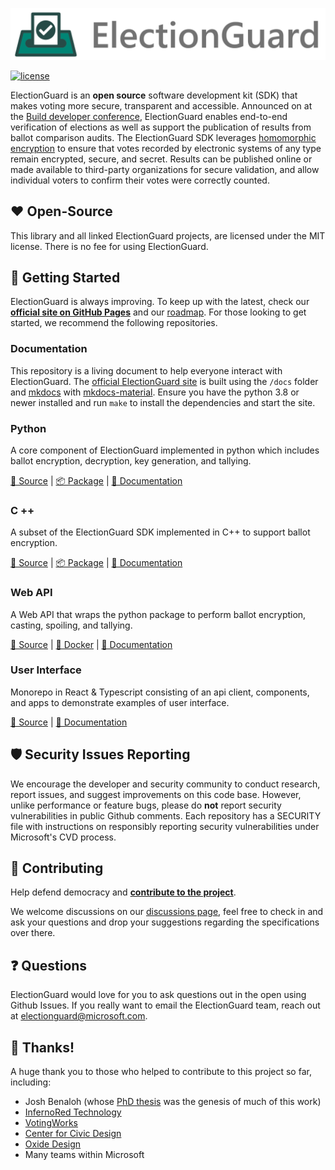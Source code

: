 [![Microsoft Defending Democracy Program: ElectionGuard](docs/images/electionguard-banner.svg)](http://microsoft.github.io/electionguard/)

[![license](https://img.shields.io/github/license/microsoft/electionguard)](LICENSE)

ElectionGuard is an **open source** software development kit (SDK) that makes voting more secure, transparent and accessible. Announced on at the [Build developer conference](https://blogs.microsoft.com/on-the-issues/?p=63211), ElectionGuard enables end-to-end verification of elections as well as support the publication of results from ballot comparison audits. The ElectionGuard SDK leverages [homomorphic encryption](https://en.wikipedia.org/wiki/Homomorphic_encryption) to ensure that votes recorded by electronic systems of any type remain encrypted, secure, and secret. Results can be published online or made available to third-party organizations for secure validation, and allow individual voters to confirm their votes were correctly counted.

## ❤️ Open-Source

This library and all linked ElectionGuard projects, are licensed under the MIT license. There is no fee for using ElectionGuard.

## 🚀 Getting Started

ElectionGuard is always improving. To keep up with the latest, check our **[official site on GitHub Pages](https://microsoft.github.io/electionguard)** and our [roadmap](https://microsoft.github.io/electionguard/Roadmap). For those looking to get started, we recommend the following repositories.

### Documentation

This repository is a living document to help everyone interact with ElectionGuard. The [official ElectionGuard site](https://microsoft.github.io/electionguard) is built using the `/docs` folder and [mkdocs](https://www.mkdocs.org/) with [mkdocs-material](https://squidfunk.github.io/mkdocs-material/). Ensure you have the python 3.8 or newer installed and run `make` to install the dependencies and start the site.

### Python

A core component of ElectionGuard implemented in python which includes ballot encryption, decryption, key generation, and tallying.

[📁 Source](https://github.com/microsoft/electionguard-python) |
[📦 Package](https://pypi.org/project/electionguard/) |
[📝 Documentation](https://microsoft.github.io/electionguard-python/)

### C ++

A subset of the ElectionGuard SDK implemented in C++ to support ballot encryption.

[📁 Source](https://github.com/microsoft/electionguard-cpp) |
[📦 Package](https://www.nuget.org/packages/ElectionGuard.Encryption/) |
[📝 Documentation](https://github.com/microsoft/electionguard-cpp#readme)

### Web API

A Web API that wraps the python package to perform ballot encryption, casting, spoiling, and tallying.

[📁 Source](https://github.com/microsoft/electionguard-api-python) | [🐳 Docker](https://hub.docker.com/r/electionguard/electionguard-web-api) | [📄 Documentation](https://microsoft.github.io/electionguard-api-python/)

### User Interface

Monorepo in React & Typescript consisting of an api client, components, and apps to demonstrate examples of user interface.

[📁 Source](https://github.com/microsoft/electionguard-ui) | [📄 Documentation](https://github.com/microsoft/electionguard-ui#readme)

## 🛡 Security Issues Reporting

We encourage the developer and security community to conduct research, report issues, and suggest improvements on this code base. However, unlike performance or feature bugs, please do **not** report security vulnerabilities in public Github comments. Each repository has a SECURITY file with instructions on responsibly reporting security vulnerabilities under Microsoft's CVD process.

## 🤝 Contributing

Help defend democracy and **[contribute to the project][]**.

[code of conduct]: CODE_OF_CONDUCT.md
[contribute to the project]: CONTRIBUTING.md

We welcome discussions on our [discussions page](https://github.com/microsoft/electionguard/discussions), feel free to check in and ask your questions and drop your suggestions regarding the specifications over there.

## ❓ Questions

ElectionGuard would love for you to ask questions out in the open using Github Issues. If you really want to email the ElectionGuard team, reach out at electionguard@microsoft.com.

## 🎉 Thanks!

A huge thank you to those who helped to contribute to this project so far, including:

- Josh Benaloh (whose [PhD thesis](https://www.microsoft.com/en-us/research/publication/verifiable-secret-ballot-elections/) was the genesis of much of this work)
- [InfernoRed Technology](https://infernored.com/)
- [VotingWorks](https://voting.works/)
- [Center for Civic Design](https://civicdesign.org/)
- [Oxide Design](https://oxidedesign.com/)
- Many teams within Microsoft

